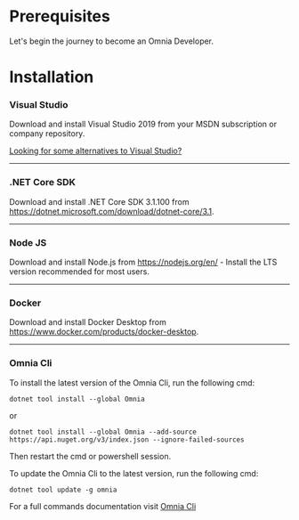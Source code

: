 # Prerequisites

Let's begin the journey to become an Omnia Developer.

# Installation

### Visual Studio

Download and install Visual Studio 2019 from your MSDN subscription or company repository.

[Looking for some alternatives to Visual Studio?]([./omnia-learn/other-editors#vs-code-for-omnia-development](https://github.com/preciofishbone/OmniaFx/tree/main/docs/tutorials/omnia-learn/other-editors#vs-code-for-omnia-development))

---

### .NET Core SDK 

Download and install .NET Core SDK 3.1.100 from https://dotnet.microsoft.com/download/dotnet-core/3.1.

---

### Node JS
  
Download and install Node.js from  https://nodejs.org/en/ - Install the LTS version recommended for most users.

---

### Docker

Download and install Docker Desktop from https://www.docker.com/products/docker-desktop.

---

### Omnia Cli

To install the latest version of the Omnia Cli, run the following cmd:
```
dotnet tool install --global Omnia
```

or

```
dotnet tool install --global Omnia --add-source https://api.nuget.org/v3/index.json --ignore-failed-sources
```

Then restart the cmd or powershell session.

To update the Omnia Cli to the latest version, run the following cmd: 
```
dotnet tool update -g omnia
```

For a full commands documentation visit [Omnia Cli](https://github.com/preciofishbone/OmniaFx/tree/master/docs/cli#omnia-cli)
